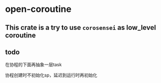 # open-coroutine

## This crate is a try to use `corosensei` as low_level coroutine

## todo

在协程的下面再抽象一层task

协程创建时不初始化sp，延迟到运行时再初始化
